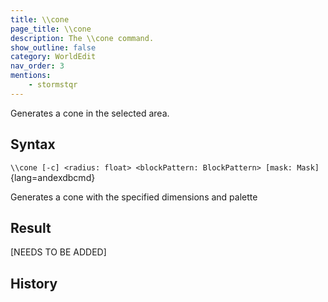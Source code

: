 ```yaml
---
title: \\cone
page_title: \\cone
description: The \\cone command.
show_outline: false
category: WorldEdit
nav_order: 3
mentions:
    - stormstqr
---
```


Generates a cone in the selected area.

<CommandDetailsTable
    name="\\cone"
    :categories="[
        'system', 'world', 'server', 'worldedit'
    ]"
    :requiredTags="[
        'canUseChatCommands'
    ]"
    ultraSecurityModeSecurityLevel="WorldEdit"
    version="1.0.0-beta.59"
    :undoSupported="1"
    :functional="true"
    :deprecated="false"
/>

## Syntax

`\\cone [-c] <radius: float> <blockPattern: BlockPattern> [mask: Mask]`{lang=andexdbcmd}

<indent>Generates a cone with the specified dimensions and palette</indent>

## Result

[NEEDS TO BE ADDED]

## History
